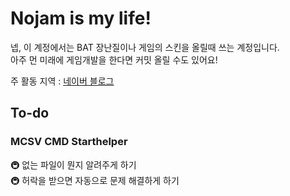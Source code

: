 # Nojam is my life!
넵, 이 계정에서는 BAT 장난질이나 게임의 스킨을 올릴때 쓰는 계정입니다.  
아주 먼 미래에 게임개발을 한다면 커밋 올릴 수도 있어요!  
  
주 활동 지역 : [네이버 블로그](https://blog.naver.com/tvasuper)
## To-do
### MCSV CMD Starthelper
🚇 없는 파일이 뭔지 알려주게 하기  
🚇 허락을 받으면 자동으로 문제 해결하게 하기
